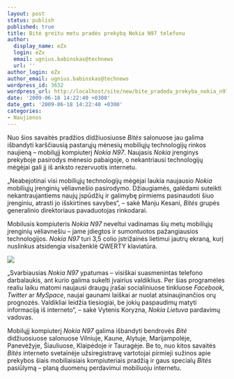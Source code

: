 ```yaml
---
layout: post
status: publish
published: true
title: Bitė greitu metu pradės prekybą Nokia N97 telefonu
author:
  display_name: eZx
  login: eZx
  email: ugnius.babinskas@technews
  url: ''
author_login: eZx
author_email: ugnius.babinskas@technews
wordpress_id: 3632
wordpress_url: http://localhost/site/new/bite_pradeda_prekyba_nokia_n97_telefonu/
date: '2009-06-18 14:22:40 +0300'
date_gmt: '2009-06-18 14:22:40 +0300'
categories:
- Naujienos
---
```

<p>Nuo šios savaitės pradžios didžiuosiuose <i>Bitės</i> salonuose jau galima išbandyti karščiausią pastarųjų mėnesių mobiliųjų technologijų rinkos naujieną – mobilųjį kompiuterį <i>Nokia N97</i>. Naujasis <i>Nokia</i> įrenginys prekyboje pasirodys mėnesio pabaigoje, o nekantriausi technologijų mėgėjai gali jį iš anksto rezervuotis internetu.</p>
<p>„Neabejotinai visi mobiliųjų technologijų mėgėjai laukia naujausio <i>Nokia</i> mobiliųjų įrenginių vėliavnešio pasirodymo. Džiaugiamės, galėdami suteikti nekantraujantiems naujų įspūdžių ir galimybę pirmiems pasinaudoti šiuo įrenginiu, atrasti jo išskirtines savybes“, – sakė Manju Kesani, <i>Bitės</i> grupės generalinio direktoriaus pavaduotojas rinkodarai.</p>
<p>Mobilusis kompiuteris <i>Nokia N97</i> neveltui vadinamas šių metų mobiliųjų įrenginių vėliavnešiu – jame įdiegtos ir sumontuotos pažangiausios technologijos. <i>Nokia N97</i> turi 3,5 colio įstrižainės lietimui jautrų ekraną, kurį nuslinkus atsidengia visaženklė QWERTY klaviatūra. </p>
<p><img src="http://ezx.technews.lt/images/Products/Nokia_N97_r.jpg" /></p>
<p>„Svarbiausias <i>Nokia N97</i> ypatumas – visiškai suasmenintas telefono darbalaukis, ant kurio galima sukelti įvairius valdiklius. Per šias programėles realiu laiku matomi naujausi draugų įrašai socialiniuose tinkluose <i>Facebook, Twitter</i> ar <i>MySpace</i>, naujai gaunami laiškai ar nuolat atsinaujinančios orų prognozės. Valdikliai leidžia tiesiogiai, be jokių paspaudimų matyti informaciją iš interneto“, – sakė Vytenis Koryzna, <i>Nokia Lietuva</i> pardavimų vadovas. </p>
<p>Mobilųjį kompiuterį <i>Nokia N97</i> galima išbandyti bendrovės <i>Bitė</i> didžiuosiuose salonuose Vilniuje, Kaune, Alytuje, Marijampolėje, Panevėžyje, Šiauliuose, Klaipėdoje ir Tauragėje. Be to, nuo kitos savaitės <i>Bitės</i> interneto svetainėje užsiregistravę vartotojai pirmieji sužinos apie prekybos šiais mobiliaisiais kompiuteriais pradžią ir gaus specialų <i>Bitės</i> pasiūlymą – planą duomenų perdavimui mobiliuoju internetu.</p>
